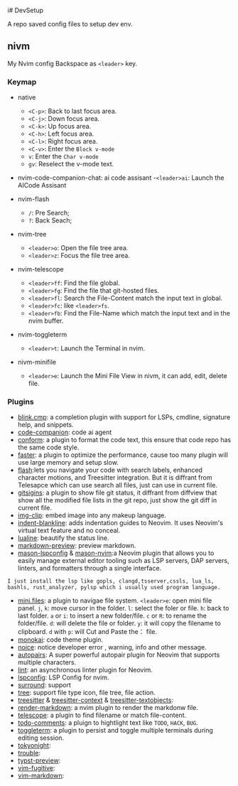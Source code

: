 i# DevSetup

A repo saved config files to setup dev env.



## nivm

My Nvim config Backspace as `<leader>` key.


### Keymap

- native
    - `<C-p>`: Back to last focus area. 
    - `<C-j>`: Down focus area.
    - `<C-k>`: Up focus area.
    - `<C-h>`: Left focus area.
    - `<C-l>`: Right focus area.
    - `<C-v>`: Enter the `Block v-mode`
    - `v`: Enter the `Char v-mode`
    - `gv`: Reselect the v-mode text.

- nvim-code-companion-chat: ai code assisant
    -`<leader>ai`: Launch the AICode Assisant 

- nvim-flash 
    - `/`: Pre Search;
    - `?`: Back Seach;

- nvim-tree
    - `<leader>o`: Open the file tree area.
    - `<leader>z`: Focus the file tree area.

- nvim-telescope
    - `<leader>ff`: Find the file global. 
    - `<leader>fg`: Find the file that git-hosted files.
    - `<leader>fl`: Search the File-Content match the input text in global.
    - `<leader>fc`: like `<leader>fs`.
    - `<leader>fb`: Find the File-Name which match the input text and in the nvim buffer.

- nvim-toggleterm
    - `<leader>t`: Launch the Terminal in nvim.

- nivm-minifile
    - `<leader>e`: Launch the Mini File View in nivm, it can add, edit, delete file.



### Plugins

* [blink.cmp](https://github.com/Saghen/blink.cmp): a completion plugin with support for LSPs, cmdline, signature help, and snippets.
* [code-companion](https://github.com/olimorris/codecompanion.nvim?tab=readme-ov-file): code ai agent
* [conform](https://github.com/stevearc/conform.nvim): a plugin to format the code text, this ensure that code repo has the same code style.
* [faster](https://github.com/pteroctopus/faster.nvim): a plugin to optimize the performance, cause too many plugin will use large memory and setup slow.
* [flash](https://github.com/folke/flash.nvim):lets you navigate your code with search labels, enhanced character motions, and Treesitter integration. But it is diffrant from Telesapce which can use search all files, just can use in current file. 
* [gitsigins](https://github.com/lewis6991/gitsigns.nvim): a plugin to show file git status, it diffrant from diffview that show all the modified file lists in the git repo, just show the git diff in current file.
* [img-clip](https://github.com/hakonharnes/img-clip.nvim): embed image into any makeup language.
* [indent-blankline](https://github.com/lukas-reineke/indent-blankline.nvim): adds indentation guides to Neovim. It uses Neovim's virtual text feature and no conceal.
* [lualine](https://github.com/nvim-lualine/lualine.nvim): beautify the status line.
* [markdown-preview](https://github.com/iamcco/markdown-preview.nvim): preview markdown.
* [mason-lspconfig](https://github.com/mason-org/mason-lspconfig.nvim) & [mason-nvim](https://github.com/mason-org/mason-lspconfig.nvim):a Neovim plugin that allows you to easily manage external editor tooling such as LSP servers, DAP servers, linters, and formatters through a single interface.
```
I just install the lsp like gopls, clangd,tsserver,cssls, lua_ls, bashls, rust_analyzer, pylsp which i usually used program language.
```
* [mini.files](https://github.com/echasnovski/mini.files?tab=readme-ov-file): a plugin to navigae file system.
    `<leader>e`: open mini file panel.
     `j`, `k`: move cursor in the folder.
    `l`: select the foler or file.
    `h`: back to last folder.
    `a` or `i`: to insert a new folder/file.
    `c` or `R`: to rename the folder/file.
    `d`: will delete the file or folder.
    `y`: it will copy the filename to clipboard.
    `d` with `p`: will Cut and Paste the： file.
* [monokai](https://github.com/loctvl842/monokai-pro.nvim): code theme plugin.
* [noice](https://github.com/folke/noice.nvim): notice developer error , warning, info and other message.
* [autopairs](https://github.com/windwp/nvim-autopairs): A super powerful autopair plugin for Neovim that supports multiple characters.
* [lint](https://github.com/mfussenegger/nvim-lint): an asynchronous linter plugin for Neovim. 
* [lspconfig](https://github.com/neovim/nvim-lspconfig): LSP Config for nvim.
* [surround](https://github.com/kylechui/nvim-surround): support 
* [tree](https://github.com/nvim-tree/nvim-tree.lua): support file type icon, file tree, file action.
* [treesitter]() & [treesitter-context]() & [treesitter-textobjects](): 
* [render-markdown](https://github.com/MeanderingProgrammer/render-markdown.nvim): a nvim plugin to render the markdonw file.  
* [telescope](https://github.com/nvim-telescope/telescope.nvim?tab=readme-ov-file#usage): a plugin to find filename or match file-content.
* [todo-comments](https://github.com/folke/todo-comments.nvim): a pluign to hightlight text like `TODO`, `HACK`, `BUG`.
* [toggleterm](https://github.com/akinsho/toggleterm.nvim): a plugin to persist and toggle multiple terminals during editing session.
* [tokyonight](): 
* [trouble]():
* [typst-preview]():
* [vim-fugitive]():
* [vim-markdown]():

